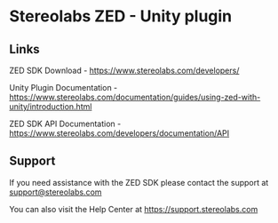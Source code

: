 # Stereolabs ZED - Unity plugin

Links
---------------
ZED SDK Download - https://www.stereolabs.com/developers/

Unity Plugin Documentation - https://www.stereolabs.com/documentation/guides/using-zed-with-unity/introduction.html

ZED SDK API Documentation - https://www.stereolabs.com/developers/documentation/API

Support
-------
If you need assistance with the ZED SDK please contact the support at support@stereolabs.com

You can also visit the Help Center at https://support.stereolabs.com

